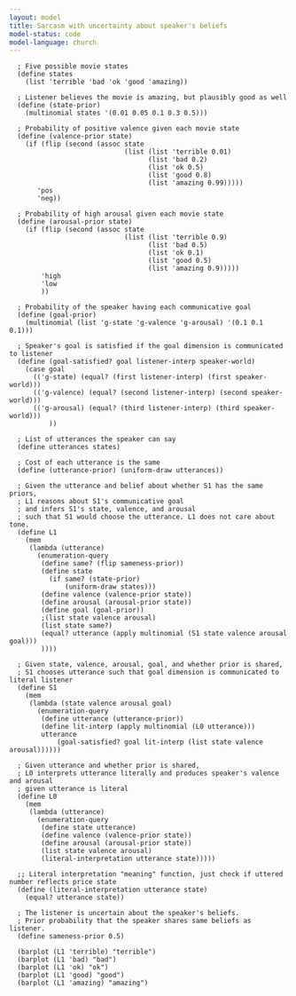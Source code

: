 ```yaml
---
layout: model
title: Sarcasm with uncertainty about speaker's beliefs
model-status: code
model-language: church
---
```


      ; Five possible movie states
      (define states
        (list 'terrible 'bad 'ok 'good 'amazing))
      
      ; Listener believes the movie is amazing, but plausibly good as well
      (define (state-prior) 
        (multinomial states '(0.01 0.05 0.1 0.3 0.5)))
      
      ; Probability of positive valence given each movie state
      (define (valence-prior state)
        (if (flip (second (assoc state
                                 (list (list 'terrible 0.01)
                                       (list 'bad 0.2)
                                       (list 'ok 0.5)
                                       (list 'good 0.8)
                                       (list 'amazing 0.99)))))
           'pos
           'neg))
      
      ; Probability of high arousal given each movie state
      (define (arousal-prior state)
        (if (flip (second (assoc state
                                 (list (list 'terrible 0.9)
                                       (list 'bad 0.5)
                                       (list 'ok 0.1)
                                       (list 'good 0.5)
                                       (list 'amazing 0.9)))))
            'high
            'low
            ))
      
      ; Probability of the speaker having each communicative goal
      (define (goal-prior)
        (multinomial (list 'g-state 'g-valence 'g-arousal) '(0.1 0.1 0.1)))
      
      ; Speaker's goal is satisfied if the goal dimension is communicated to listener
      (define (goal-satisfied? goal listener-interp speaker-world)
        (case goal
          (('g-state) (equal? (first listener-interp) (first speaker-world)))
          (('g-valence) (equal? (second listener-interp) (second speaker-world)))
          (('g-arousal) (equal? (third listener-interp) (third speaker-world)))
              ))
      
      ; List of utterances the speaker can say
      (define utterances states)
      
      ; Cost of each utterance is the same
      (define (utterance-prior) (uniform-draw utterances))
      
      ; Given the utterance and belief about whether S1 has the same priors,
      ; L1 reasons about S1's communicative goal
      ; and infers S1's state, valence, and arousal
      ; such that S1 would choose the utterance. L1 does not care about tone.
      (define L1
        (mem
         (lambda (utterance)
           (enumeration-query
            (define same? (flip sameness-prior))
            (define state 
              (if same? (state-prior)
                  (uniform-draw states)))
            (define valence (valence-prior state))
            (define arousal (arousal-prior state))
            (define goal (goal-prior))
            ;(list state valence arousal)
            (list state same?)
            (equal? utterance (apply multinomial (S1 state valence arousal goal)))
            ))))
      
      ; Given state, valence, arousal, goal, and whether prior is shared,
      ; S1 chooses utterance such that goal dimension is communicated to literal listener
      (define S1
        (mem
         (lambda (state valence arousal goal)
           (enumeration-query
            (define utterance (utterance-prior))
            (define lit-interp (apply multinomial (L0 utterance)))
            utterance
                (goal-satisfied? goal lit-interp (list state valence arousal))))))
      
      ; Given utterance and whether prior is shared,
      ; L0 interprets utterance literally and produces speaker's valence and arousal
      ; given utterance is literal
      (define L0
        (mem
         (lambda (utterance)
           (enumeration-query
            (define state utterance)
            (define valence (valence-prior state))
            (define arousal (arousal-prior state))
            (list state valence arousal)
            (literal-interpretation utterance state)))))
      
      ;; Literal interpretation "meaning" function, just check if uttered number reflects price state
      (define (literal-interpretation utterance state)
        (equal? utterance state))
      
      ; The listener is uncertain about the speaker's beliefs.
      ; Prior probability that the speaker shares same beliefs as listener.
      (define sameness-prior 0.5)
      
      (barplot (L1 'terrible) "terrible")
      (barplot (L1 'bad) "bad")
      (barplot (L1 'ok) "ok")
      (barplot (L1 'good) "good")
      (barplot (L1 'amazing) "amazing")


